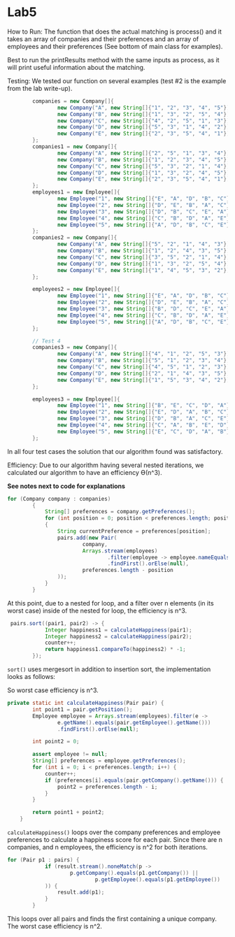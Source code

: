 # Lab5
How to Run:
The function that does the actual matching is process()
and it takes an array of companies and their preferences
and an array of employees and their preferences (See bottom 
of main class for examples).

Best to run the printResults method with the same  inputs as
process, as it will print useful information about the
matching.


Testing:
We tested our function on several examples (test #2 is the 
example from the lab write-up).

```java
        companies = new Company[]{
                new Company("A", new String[]{"1", "2", "3", "4", "5"}),
                new Company("B", new String[]{"1", "3", "2", "5", "4"}),
                new Company("C", new String[]{"4", "2", "5", "1", "3"}),
                new Company("D", new String[]{"5", "3", "1", "4", "2"}),
                new Company("E", new String[]{"2", "3", "5", "4", "1"}),
        };
        companies1 = new Company[]{
                new Company("A", new String[]{"2", "5", "1", "3", "4"}),
                new Company("B", new String[]{"1", "2", "3", "4", "5"}),
                new Company("C", new String[]{"5", "3", "2", "1", "4"}),
                new Company("D", new String[]{"1", "3", "2", "4", "5"}),
                new Company("E", new String[]{"2", "3", "5", "4", "1"}),
        };
        employees1 = new Employee[]{
                new Employee("1", new String[]{"E", "A", "D", "B", "C"}),
                new Employee("2", new String[]{"D", "E", "B", "A", "C"}),
                new Employee("3", new String[]{"D", "B", "C", "E", "A"}),
                new Employee("4", new String[]{"C", "B", "D", "A", "E"}),
                new Employee("5", new String[]{"A", "D", "B", "C", "E"}),
        };
        companies2 = new Company[]{
                new Company("A", new String[]{"5", "2", "1", "4", "3"}),
                new Company("B", new String[]{"1", "2", "4", "3", "5"}),
                new Company("C", new String[]{"3", "5", "2", "1", "4"}),
                new Company("D", new String[]{"1", "3", "2", "5", "4"}),
                new Company("E", new String[]{"1", "4", "5", "3", "2"}),
        };

        employees2 = new Employee[]{
                new Employee("1", new String[]{"E", "A", "D", "B", "C"}),
                new Employee("2", new String[]{"D", "E", "B", "A", "C"}),
                new Employee("3", new String[]{"B", "D", "C", "E", "A"}),
                new Employee("4", new String[]{"C", "B", "D", "A", "E"}),
                new Employee("5", new String[]{"A", "D", "B", "C", "E"}),
        };

        // Test 4
        companies3 = new Company[]{
                new Company("A", new String[]{"4", "1", "2", "5", "3"}),
                new Company("B", new String[]{"5", "1", "2", "3", "4"}),
                new Company("C", new String[]{"4", "5", "1", "2", "3"}),
                new Company("D", new String[]{"2", "1", "4", "3", "5"}),
                new Company("E", new String[]{"1", "5", "3", "4", "2"}),
        };

        employees3 = new Employee[]{
                new Employee("1", new String[]{"B", "E", "C", "D", "A"}),
                new Employee("2", new String[]{"E", "D", "A", "B", "C"}),
                new Employee("3", new String[]{"D", "B", "A", "C", "E"}),
                new Employee("4", new String[]{"C", "A", "B", "E", "D"}),
                new Employee("5", new String[]{"E", "C", "D", "A", "B"}),
        };
```

In all four test cases the
solution that our algorithm found was satisfactory.

Efficiency:
Due to our algorithm having several nested iterations, we
calculated our algorithm to have an efficiency ϴ(n^3).

__See notes next to code for explanations__

```java
for (Company company : companies) 
        {
            String[] preferences = company.getPreferences();
            for (int position = 0; position < preferences.length; position++)  // Nested for loop (n^2)
            {
                String currentPreference = preferences[position];
                pairs.add(new Pair(
                        company,
                        Arrays.stream(employees)
                                .filter(employee -> employee.nameEquals(currentPreference)) // filter over n elements (n)
                                .findFirst().orElse(null),
                        preferences.length - position
                ));
            }
        }
```
At this point, due to a nested for loop, and a filter 
over n elements (in its worst case)
inside of the nested for loop, the efficiency is n^3.

```java
 pairs.sort((pair1, pair2) -> {
            Integer happiness1 = calculateHappiness(pair1);
            Integer happiness2 = calculateHappiness(pair2);
            counter++;
            return happiness1.compareTo(happiness2) * -1;
        });
```
``sort()`` uses mergesort in addition to insertion sort, the
implementation looks as follows:

So worst case efficiency is n^3.

```java
private static int calculateHappiness(Pair pair) {
        int point1 = pair.getPosition();
        Employee employee = Arrays.stream(employees).filter(e ->
                e.getName().equals(pair.getEmployee().getName()))
                .findFirst().orElse(null);

        int point2 = 0;

        assert employee != null;
        String[] preferences = employee.getPreferences();
        for (int i = 0; i < preferences.length; i++) {
            counter++;
            if (preferences[i].equals(pair.getCompany().getName())) {
                point2 = preferences.length - i;
            }
        }

        return point1 + point2;
    }
```
`calculateHappiness()` loops over the company preferences and
employee preferences to calculate a happiness score for
each pair.  Since there are n companies, and n employees,
the efficiency is n^2 for both iterations.

```java
for (Pair p1 : pairs) {
            if (result.stream().noneMatch(p ->
                    p.getCompany().equals(p1.getCompany()) ||
                            p.getEmployee().equals(p1.getEmployee())
            )) {
                result.add(p1);
            }
        }
```
This loops over all pairs and finds the first containing 
a unique company.  The worst case efficiency is n^2.